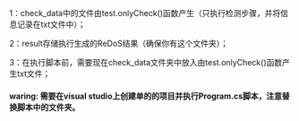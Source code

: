 
1：check_data中的文件由test.onlyCheck()函数产生（只执行检测步骤，并将信息记录在txt文件中）；

2：result存储执行生成的ReDoS结果（确保你有这个文件夹）；

3：在执行脚本前，需要现在check_data文件夹中放入由test.onlyCheck()函数产生txt文件；

#### waring: 需要在visual studio上创建单的的项目并执行Program.cs脚本，注意替换脚本中的文件夹。